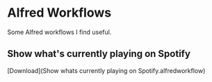 # Alfred Workflows

Some Alfred workflows I find useful.

## Show what's currently playing on Spotify
[Download](Show whats currently playing on Spotify.alfredworkflow)
